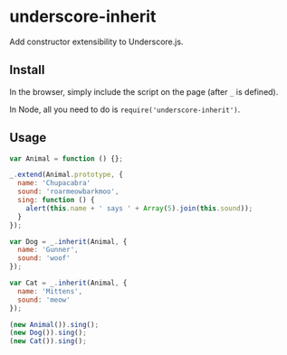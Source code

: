 underscore-inherit
==================

Add constructor extensibility to Underscore.js.

Install
-------

In the browser, simply include the script on the page (after `_` is defined).

In Node, all you need to do is `require('underscore-inherit')`.

Usage
-----

```js
var Animal = function () {};

_.extend(Animal.prototype, {
  name: 'Chupacabra'
  sound: 'roarmeowbarkmoo',
  sing: function () {
    alert(this.name + ' says ' + Array(5).join(this.sound));
  }
});

var Dog = _.inherit(Animal, {
  name: 'Gunner',
  sound: 'woof'
});

var Cat = _.inherit(Animal, {
  name: 'Mittens',
  sound: 'meow'
});

(new Animal()).sing();
(new Dog()).sing();
(new Cat()).sing();
```
